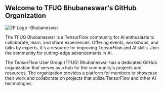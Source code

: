 ## Welcome to TFUG Bhubaneswar's GitHub Organization
![3P Logo -Bhubaneswar](https://user-images.githubusercontent.com/121217818/216438918-0ed8d3a0-bf63-4c77-bc40-8c0da93adcb4.png)

The TFUG Bhubaneswar is a TensorFlow community for AI enthusiasts to collaborate, learn, and share experiences. Offering events, workshops, and talks by experts, it's a resource for improving TensorFlow and AI skills. Join the community for cutting-edge advancements in AI.

The TensorFlow User Group (TFUG) Bhubaneswar has a dedicated GitHub organization that serves as a hub for the community's projects and resources. The organization provides a platform for members to showcase their work and collaborate on projects that utilize TensorFlow and other AI technologies.
